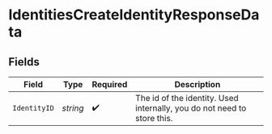 # IdentitiesCreateIdentityResponseData


## Fields

| Field                                                                   | Type                                                                    | Required                                                                | Description                                                             |
| ----------------------------------------------------------------------- | ----------------------------------------------------------------------- | ----------------------------------------------------------------------- | ----------------------------------------------------------------------- |
| `IdentityID`                                                            | *string*                                                                | :heavy_check_mark:                                                      | The id of the identity. Used internally, you do not need to store this. |